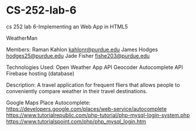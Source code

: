 # CS-252-lab-6
cs 252 lab 6-Implementing an Web App in HTML5

WeatherMan

Members:
Raman Kahlon kahlonr@purdue.edu
James Hodges hodges25@purdue.edu
Jade Fisher fishe203@purdue.edu

Technologies Used:
Open Weather App API
Geocoder Autocomplete API
Firebase hosting (database)

Description:
A travel application for frequent fliers that allows people to conveniently compare weather in their travel destinations.

Google Maps Place Autocomplete: 
https://developers.google.com/places/web-service/autocomplete
https://www.tutorialrepublic.com/php-tutorial/php-mysql-login-system.php
https://www.tutorialspoint.com/php/php_mysql_login.htm
